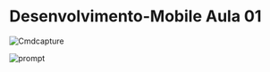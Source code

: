 # Desenvolvimento-Mobile Aula 01
![Cmdcapture](https://github.com/Felipe-Martins-M/Desenvolvimento-Mobile/assets/142517696/3dce8bb0-e433-4831-9da6-dbd15eeb71b7)

![prompt](https://img.shields.io/badge/release_date-february-blue)
